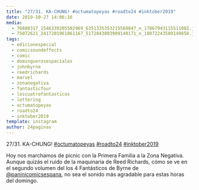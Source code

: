 ```yaml
---
title: "27/31. KA-CHUNG! #octumatopeyas #roadto24 #inktober2019"
date: 2019-10-27 14:06:16
media: 
  - 76880317_1546339205502969_6351335353215568847_n_17867943115511082.jpg
  - 75072621_2417201961861167_5172843893909140171_n_18072243589149858.jpg
tags: 
  - edicionespecial
  - comicsoundeffects
  - comic
  - dominguerosespaciales
  - johnbyrne
  - reedrichards
  - marvel
  - zonanegativa
  - fantasticfour
  - loscuatrofantasticos
  - lettering
  - octumatopeyas
  - roadto24
  - inktober2019
template: instagram
author: 24paginas
---
```


27/31. KA-CHUNG! [#octumatopeyas](/tags/octumatopeyas) [#roadto24](/tags/roadto24) [#inktober2019](/tags/inktober2019)

Hoy nos marchamos de picnic con la Primera Familia a la Zona Negativa. Aunque quizás el ruido de la maquinaria de Reed Richards, cómo se ve en el segundo volumen del los 4 Fantásticos de Byrne de [@paninicomicsespana](https://instagram.com/paninicomicsespana), no sea el sonido más agradable para estas horas del domingo.
